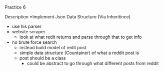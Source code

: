 Practice 6 

Description 
*Implement Json Data Structure (Via Inheritince) 
 * use his parser
 * website scraper 
   * look at what redit returns and parse through that to get info 
 * no brute force search 
   * instead build model of redit post 
   * simple data structure (Countainer) of what a reddit post is
   * post should be a class
     * could be abstract to go through what different posts from reddit  
